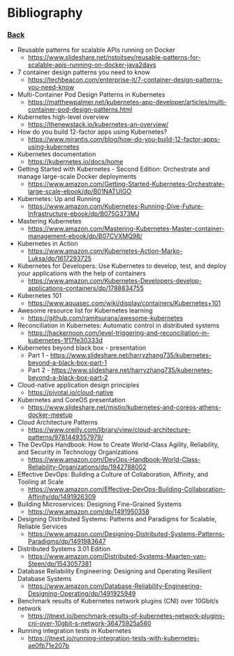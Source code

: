 # Bibliography

### [Back](../README.md)

- Reusable patterns for scalable APIs running on Docker
  - https://www.slideshare.net/nstoitsev/reusable-patterns-for-scalable-apis-running-on-docker-java2days
- 7 container design patterns you need to know
  - https://techbeacon.com/enterprise-it/7-container-design-patterns-you-need-know
- Multi-Container Pod Design Patterns in Kubernetes
  - https://matthewpalmer.net/kubernetes-app-developer/articles/multi-container-pod-design-patterns.html
- Kubernetes high-level overview
  - https://thenewstack.io/kubernetes-an-overview/
- How do you build 12-factor apps using Kubernetes?
  - https://www.mirantis.com/blog/how-do-you-build-12-factor-apps-using-kubernetes
- Kubernetes documentation
    - https://kubernetes.io/docs/home
- Getting Started with Kubernetes - Second Edition: Orchestrate and manage large-scale Docker deployments
  - https://www.amazon.com/Getting-Started-Kubernetes-Orchestrate-large-scale-ebook/dp/B01NATUIGO
- Kubernetes: Up and Running
  - https://www.amazon.com/Kubernetes-Running-Dive-Future-Infrastructure-ebook/dp/B075G373MJ
- Mastering Kubernetes
  - https://www.amazon.com/Mastering-Kubernetes-Master-container-management-ebook/dp/B07CVXMQ98/
- Kubernetes in Action
  - https://www.amazon.com/Kubernetes-Action-Marko-Luksa/dp/1617293725
- Kubernetes for Developers: Use Kubernetes to develop, test, and deploy your applications with the help of containers
  - https://www.amazon.com/Kubernetes-Developers-develop-applications-containers/dp/1788834755
- Kubernetes 101
  - https://www.aquasec.com/wiki/display/containers/Kubernetes+101
- Awesome resource list for Kubernetes learning
  - https://github.com/ramitsurana/awesome-kubernetes
- Reconciliation in Kubernetes: Automatic control in distributed systems
    - https://hackernoon.com/level-triggering-and-reconciliation-in-kubernetes-1f17fe30333d
- Kubernetes beyond black box - presentation
    - Part 1 - https://www.slideshare.net/harryzhang735/kubernetes-beyond-a-black-box-part-1
    - Part 2 - https://www.slideshare.net/harryzhang735/kubernetes-beyond-a-black-box-part-2
- Cloud-native application design principles
    - https://pivotal.io/cloud-native
- Kubernetes and CoreOS presentation
    - https://www.slideshare.net/mistio/kubernetes-and-coreos-athens-docker-meetup
- Cloud Architecture Patterns
    - https://www.oreilly.com/library/view/cloud-architecture-patterns/9781449357979/
- The DevOps Handbook: How to Create World-Class Agility, Reliability, and Security in Technology Organizations
    - https://www.amazon.com/DevOps-Handbook-World-Class-Reliability-Organizations/dp/1942788002
- Effective DevOps: Building a Culture of Collaboration, Affinity, and Tooling at Scale
    - https://www.amazon.com/Effective-DevOps-Building-Collaboration-Affinity/dp/1491926309
- Building Microservices: Designing Fine-Grained Systems
    - https://www.amazon.com/dp/1491950358
- Designing Distributed Systems: Patterns and Paradigms for Scalable, Reliable Services
    - https://www.amazon.com/Designing-Distributed-Systems-Patterns-Paradigms/dp/1491983647
- Distributed Systems 3.01 Edition
    - https://www.amazon.com/Distributed-Systems-Maarten-van-Steen/dp/1543057381
- Database Reliability Engineering: Designing and Operating Resilient Database Systems
    - https://www.amazon.com/Database-Reliability-Engineering-Designing-Operating/dp/1491925949
- Benchmark results of Kubernetes network plugins (CNI) over 10Gbit/s network
    - https://itnext.io/benchmark-results-of-kubernetes-network-plugins-cni-over-10gbit-s-network-36475925a560
- Running integration tests in Kubernetes
    - https://itnext.io/running-integration-tests-with-kubernetes-ae0fb71e207b